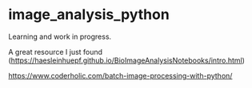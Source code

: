 # image_analysis_python

Learning and work in progress.

A great resource I just found (https://haesleinhuepf.github.io/BioImageAnalysisNotebooks/intro.html)

https://www.coderholic.com/batch-image-processing-with-python/
